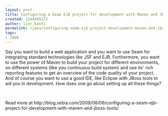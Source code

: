```yaml
---
layout: post
title: Configuring a Seam EJB project for development with Maven and JBoss Tools
created: 1244445172
author: lior.kanfi
permalink: /java/configuring-seam-ejb-project-development-maven-and-jboss-tools
tags:
- JAVA
---
```

<p>Say you want to build a web application and you want to use Seam for integrating standard technologies like JSF and EJB. Furthermore, you want to use the power of Maven to build your project for different environments, on different systems (like you continuous build system) and use its' rich reporting features to get an overview of the code quality of your project. And of course you want to use a good IDE, like Eclipse with JBoss tools to aid you in development. How does one go about setting up all these things?</p>
<p>&nbsp;</p>
<p>Read more at http://blog.xebia.com/2009/06/06/configuring-a-seam-ejb-project-for-development-with-maven-and-jboss-tools/</p>
<p>&nbsp;</p>
<p>&nbsp;</p>
